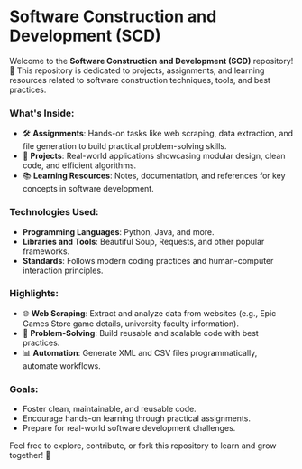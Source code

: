 
# Software Construction and Development (SCD)

Welcome to the **Software Construction and Development (SCD)** repository! 🎯 This repository is dedicated to projects, assignments, and learning resources related to software construction techniques, tools, and best practices. 

### What's Inside:
- 🛠️ **Assignments**: Hands-on tasks like web scraping, data extraction, and file generation to build practical problem-solving skills.
- 📁 **Projects**: Real-world applications showcasing modular design, clean code, and efficient algorithms.
- 📚 **Learning Resources**: Notes, documentation, and references for key concepts in software development.

### Technologies Used:
- **Programming Languages**: Python, Java, and more.
- **Libraries and Tools**: Beautiful Soup, Requests, and other popular frameworks.
- **Standards**: Follows modern coding practices and human-computer interaction principles.

### Highlights:
- 🌐 **Web Scraping**: Extract and analyze data from websites (e.g., Epic Games Store game details, university faculty information).
- 🧩 **Problem-Solving**: Build reusable and scalable code with best practices.
- 📊 **Automation**: Generate XML and CSV files programmatically, automate workflows.

### Goals:
- Foster clean, maintainable, and reusable code.
- Encourage hands-on learning through practical assignments.
- Prepare for real-world software development challenges.

Feel free to explore, contribute, or fork this repository to learn and grow together! 🚀

